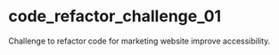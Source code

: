 # code_refactor_challenge_01

Challenge to refactor code for marketing website improve accessibility.
